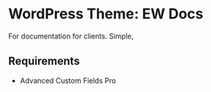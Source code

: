 # WordPress Theme: EW Docs
For documentation for clients. Simple, 

## Requirements
* Advanced Custom Fields Pro
